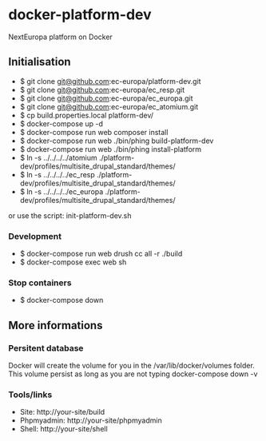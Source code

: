 # docker-platform-dev
NextEuropa platform on Docker

## Initialisation

- $ git clone git@github.com:ec-europa/platform-dev.git
- $ git clone git@github.com:ec-europa/ec_resp.git
- $ git clone git@github.com:ec-europa/ec_europa.git
- $ git clone git@github.com:ec-europa/ec_atomium.git
- $ cp build.properties.local platform-dev/
- $ docker-compose up -d
- $ docker-compose run web composer install
- $ docker-compose run web ./bin/phing build-platform-dev
- $ docker-compose run web ./bin/phing install-platform
- $ ln -s ../../../../atomium ./platform-dev/profiles/multisite_drupal_standard/themes/
- $ ln -s ../../../../ec_resp ./platform-dev/profiles/multisite_drupal_standard/themes/
- $ ln -s ../../../../ec_europa ./platform-dev/profiles/multisite_drupal_standard/themes/

or use the script: init-platform-dev.sh

### Development

- $ docker-compose run web drush cc all -r ./build
- $ docker-compose exec web sh

### Stop containers

- $ docker-compose down

## More informations

### Persitent database

Docker will create the volume for you in the /var/lib/docker/volumes folder. This volume persist as long as you are not typing docker-compose down -v

### Tools/links

- Site: http://your-site/build
- Phpmyadmin: http://your-site/phpmyadmin
- Shell: http://your-site/shell

